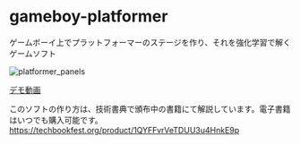 # gameboy-platformer
ゲームボーイ上でプラットフォーマーのステージを作り、それを強化学習で解くゲームソフト

![platformer_panels](https://github.com/select766/gameboy-platformer/assets/17755961/b3c55f8f-deca-41ec-a83a-ecce75434d1d)

[デモ動画](https://twitter.com/select766/status/1722943574059413889)

このソフトの作り方は、技術書典で頒布中の書籍にて解説しています。電子書籍はいつでも購入可能です。 https://techbookfest.org/product/1QYFFvrVeTDUU3u4HnkE9p
